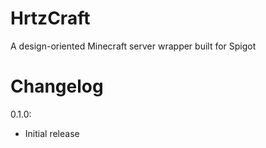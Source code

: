 # HrtzCraft
A design-oriented Minecraft server wrapper built for Spigot

# Changelog
0.1.0:
- Initial release